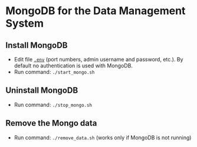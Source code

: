 # MongoDB for the Data Management System

## Install MongoDB

- Edit file [`.env`](.env) (port numbers, admin username and password, etc.). By default no authentication is used with MongoDB.
- Run command: `./start_mongo.sh`

## Uninstall MongoDB

- Run command: `./stop_mongo.sh`

## Remove the Mongo data

- Run command: `./remove_data.sh` (works only if MongoDB is not running)

